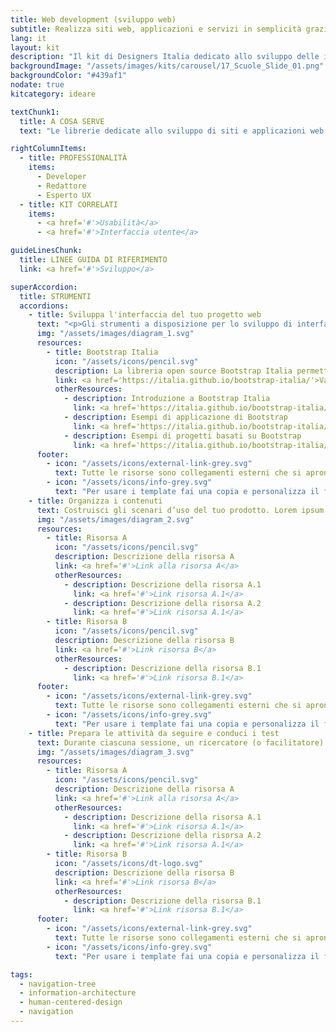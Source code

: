 ```yaml
---
title: Web development (sviluppo web)
subtitle: Realizza siti web, applicazioni e servizi in semplicità grazie a codice e componenti open source di sviluppo
lang: it
layout: kit
description: "Il kit di Designers Italia dedicato allo sviluppo delle interfacce web"
backgroundImage: "/assets/images/kits/carousel/17_Scuole_Slide_01.png"
backgroundColor: "#439af1"
nodate: true
kitcategory: ideare

textChunk1:
  title: A COSA SERVE
  text: "Le librerie dedicate allo sviluppo di siti e applicazioni web di Designers Italia sono un insieme di strumenti e codice sorgente già pronti e validati per la creazione di interfacce usabili, accessibili e consistenti. Le librerie ti forniscono componenti open-source pronti per l’uso: ogni libreria è corredata da una documentazione tecnica completa e dettagliata che illustra come usare e personalizzare i relativi componenti. Fra le risorse del kit hai inoltre a disposizione pagine HTML di esempio da usare come punto di partenza per lo sviluppo del tuo progetto."

rightColumnItems:
  - title: PROFESSIONALITÀ
    items:
      - Developer
      - Redattore
      - Esperto UX
  - title: KIT CORRELATI
    items:
      - <a href='#'>Usabilità</a>
      - <a href='#'>Interfaccia utente</a>

guideLinesChunk:
  title: LINEE GUIDA DI RIFERIMENTO
  link: <a href='#'>Sviluppo</a>

superAccordion:
  title: STRUMENTI
  accordions:
    - title: Sviluppa l'interfaccia del tuo progetto web
      text: "<p>Gli strumenti a disposizione per lo sviluppo di interfacce web sono dedicate a diverse tipologie di sviluppatori ed esperienze d’uso. Ogni risorsa si compone di codice HTML, CSS e Javascript, progettati per offrirti un’esperienza creazione di siti, applicazioni web e interfacce più semplice, basata sui princìpi di composizione e riuso di componenti condivisi. Bootstrap Italia è il framework di riferimento, costruito sulla libreria Bootstrap 4 e basato sullo UI kit di Designers Italia.</p>"
      img: "/assets/images/diagram_1.svg"
      resources:
        - title: Bootstrap Italia 
          icon: "/assets/icons/pencil.svg"
          description: La libreria open source Bootstrap Italia permette di costruire interfacce web inclusive e semplici da mantenere
          link: <a href='https://italia.github.io/bootstrap-italia/'>Vai alla risorsa</a>
          otherResources:
            - description: Introduzione a Bootstrap Italia
              link: <a href='https://italia.github.io/bootstrap-italia/docs/come-iniziare/introduzione/'>Vai alla risorsa</a>
            - description: Esempi di applicazione di Bootstrap
              link: <a href='https://italia.github.io/bootstrap-italia/docs/esempi/'>Vai agli esempi</a>
            - description: Esempi di progetti basati su Bootstrap
              link: <a href='https://italia.github.io/bootstrap-italia/docs/progetti/'>Vai ai progetti</a>   
      footer:
        - icon: "/assets/icons/external-link-grey.svg"
          text: Tutte le risorse sono collegamenti esterni che si aprono in una nuova finestra.
        - icon: "/assets/icons/info-grey.svg"
          text: "Per usare i template fai una copia e personalizza il file: trovi le istruzioni nella prima pagina della risorsa."
    - title: Organizza i contenuti
      text: Costruisci gli scenari d’uso del tuo prodotto. Lorem ipsum dolor sit amet, consectetur adipiscing elit. Sed morbi commodo, massa lorem tincidunt in. Enim pulvinar vel lobortis morbi morbi est convallis. Lorem ipsum dolor sit amet, consectetur adipiscing elit. Scelerisque metus, duis nibh phasellus tincidunt. Diam orci, sit elit sit volutpat facilisi. Pharetra, viverra et viverra bibendum erat vitae integer vehicula enim. Neque, ut tempor integer tortor dui mauris, volutpat. Turpis tellus purus montes, sed euismod integer.
      img: "/assets/images/diagram_2.svg"
      resources:
        - title: Risorsa A
          icon: "/assets/icons/pencil.svg"
          description: Descrizione della risorsa A
          link: <a href='#'>Link alla risorsa A</a>
          otherResources:
            - description: Descrizione della risorsa A.1
              link: <a href='#'>Link risorsa A.1</a>
            - description: Descrizione della risorsa A.2
              link: <a href='#'>Link risorsa A.1</a>
        - title: Risorsa B
          icon: "/assets/icons/pencil.svg"
          description: Descrizione della risorsa B
          link: <a href='#'>Link risorsa B</a>
          otherResources:
            - description: Descrizione della risorsa B.1
              link: <a href='#'>Link risorsa B.1</a>
      footer:
        - icon: "/assets/icons/external-link-grey.svg"
          text: Tutte le risorse sono collegamenti esterni che si aprono in una nuova finestra. accordion 2
        - icon: "/assets/icons/info-grey.svg"
          text: "Per usare i template fai una copia e personalizza il file: trovi le istruzioni nella prima pagina della risorsa accordion 2"
    - title: Prepara le attività da seguire e conduci i test
      text: Durante ciascuna sessione, un ricercatore (o facilitatore) affianca il partecipante, descrivendo i task da svolgere, osservando l’interazione in modo diretto (senza interruzioni) e aspettando il termine di ogni operazione per approfondire con ulteriori domande.
      img: "/assets/images/diagram_3.svg"
      resources:
        - title: Risorsa A
          icon: "/assets/icons/pencil.svg"
          description: Descrizione della risorsa A
          link: <a href='#'>Link alla risorsa A</a>
          otherResources:
            - description: Descrizione della risorsa A.1
              link: <a href='#'>Link risorsa A.1</a>
            - description: Descrizione della risorsa A.2
              link: <a href='#'>Link risorsa A.1</a>
        - title: Risorsa B
          icon: "/assets/icons/dt-logo.svg"
          description: Descrizione della risorsa B
          link: <a href='#'>Link risorsa B</a>
          otherResources:
            - description: Descrizione della risorsa B.1
              link: <a href='#'>Link risorsa B.1</a>
      footer:
        - icon: "/assets/icons/external-link-grey.svg"
          text: Tutte le risorse sono collegamenti esterni che si aprono in una nuova finestra. accordion 3
        - icon: "/assets/icons/info-grey.svg"
          text: "Per usare i template fai una copia e personalizza il file: trovi le istruzioni nella prima pagina della risorsa. accordion 3"

tags:
  - navigation-tree
  - information-architecture
  - human-centered-design
  - navigation
---
```

